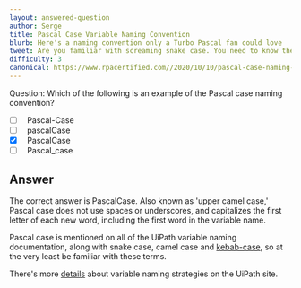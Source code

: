 ```yaml
---
layout: answered-question
author: Serge
title: Pascal Case Variable Naming Convention
blurb: Here's a naming convention only a Turbo Pascal fan could love
tweet: Are you familiar with screaming snake case. You need to know the various variable name conventions to pass the UiPath Certification exam.   #UiPath #mockexam #UiPathCertification
difficulty: 3
canonical: https://www.rpacertified.com//2020/10/10/pascal-case-naming-convention.html
---
```


Question: Which of the following is an example of the Pascal case naming convention?

- [ ] &nbsp;  Pascal-Case
- [ ] &nbsp;  pascalCase
- [x] &nbsp;  PascalCase
- [ ] &nbsp;  Pascal_case

## Answer

The correct answer is PascalCase. Also known as 'upper camel case,' Pascal case does not use spaces or underscores, and capitalizes the first letter of each new word, including the first word in the variable name.

Pascal case is mentioned on all of the UiPath variable naming documentation, along with snake case, camel case and [kebab-case](https://www.theserverside.com/blog/Coffee-Talk-Java-News-Stories-and-Opinions/Why-you-should-make-kebab-case-a-URL-naming-convention-best-practice), so at the very least be familiar with these terms.

There's more [details](https://docs.uipath.com/studio/v2019/docs/st-nmg-002) about variable naming strategies on the UiPath site.
